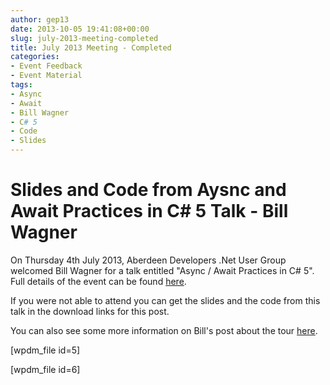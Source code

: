 ```yaml
---
author: gep13
date: 2013-10-05 19:41:08+00:00
slug: july-2013-meeting-completed
title: July 2013 Meeting - Completed
categories:
- Event Feedback
- Event Material
tags:
- Async
- Await
- Bill Wagner
- C# 5
- Code
- Slides
---
```


# Slides and Code from Aysnc and Await Practices in C# 5 Talk - Bill Wagner


On Thursday 4th July 2013, Aberdeen Developers .Net User Group welcomed Bill Wagner for a talk entitled "Async / Await Practices in C# 5".  Full details of the event can be found [here](http://adnuguk.me/194e6Xd).

If you were not able to attend you can get the slides and the code from this talk in the download links for this post.

You can also see some more information on Bill's post about the tour [here](http://billwagner.azurewebsites.net/blog/slides-and-demos-from-dundee-and-glascow-Scotland).

[wpdm_file id=5]

[wpdm_file id=6]
